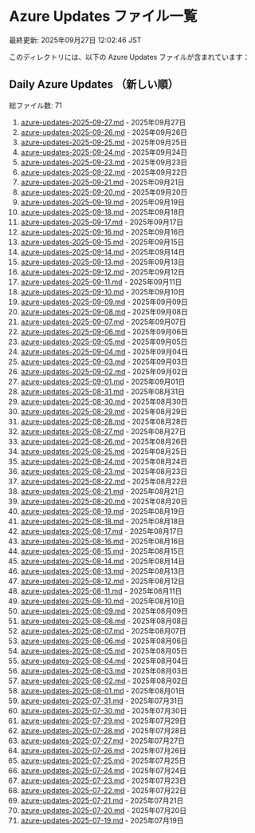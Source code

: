 # Azure Updates ファイル一覧

最終更新: 2025年09月27日 12:02:46 JST

このディレクトリには、以下の Azure Updates ファイルが含まれています：

## Daily Azure Updates （新しい順）

総ファイル数: 71

1. [azure-updates-2025-09-27.md](./azure-updates-2025-09-27.md) - 2025年09月27日
2. [azure-updates-2025-09-26.md](./azure-updates-2025-09-26.md) - 2025年09月26日
3. [azure-updates-2025-09-25.md](./azure-updates-2025-09-25.md) - 2025年09月25日
4. [azure-updates-2025-09-24.md](./azure-updates-2025-09-24.md) - 2025年09月24日
5. [azure-updates-2025-09-23.md](./azure-updates-2025-09-23.md) - 2025年09月23日
6. [azure-updates-2025-09-22.md](./azure-updates-2025-09-22.md) - 2025年09月22日
7. [azure-updates-2025-09-21.md](./azure-updates-2025-09-21.md) - 2025年09月21日
8. [azure-updates-2025-09-20.md](./azure-updates-2025-09-20.md) - 2025年09月20日
9. [azure-updates-2025-09-19.md](./azure-updates-2025-09-19.md) - 2025年09月19日
10. [azure-updates-2025-09-18.md](./azure-updates-2025-09-18.md) - 2025年09月18日
11. [azure-updates-2025-09-17.md](./azure-updates-2025-09-17.md) - 2025年09月17日
12. [azure-updates-2025-09-16.md](./azure-updates-2025-09-16.md) - 2025年09月16日
13. [azure-updates-2025-09-15.md](./azure-updates-2025-09-15.md) - 2025年09月15日
14. [azure-updates-2025-09-14.md](./azure-updates-2025-09-14.md) - 2025年09月14日
15. [azure-updates-2025-09-13.md](./azure-updates-2025-09-13.md) - 2025年09月13日
16. [azure-updates-2025-09-12.md](./azure-updates-2025-09-12.md) - 2025年09月12日
17. [azure-updates-2025-09-11.md](./azure-updates-2025-09-11.md) - 2025年09月11日
18. [azure-updates-2025-09-10.md](./azure-updates-2025-09-10.md) - 2025年09月10日
19. [azure-updates-2025-09-09.md](./azure-updates-2025-09-09.md) - 2025年09月09日
20. [azure-updates-2025-09-08.md](./azure-updates-2025-09-08.md) - 2025年09月08日
21. [azure-updates-2025-09-07.md](./azure-updates-2025-09-07.md) - 2025年09月07日
22. [azure-updates-2025-09-06.md](./azure-updates-2025-09-06.md) - 2025年09月06日
23. [azure-updates-2025-09-05.md](./azure-updates-2025-09-05.md) - 2025年09月05日
24. [azure-updates-2025-09-04.md](./azure-updates-2025-09-04.md) - 2025年09月04日
25. [azure-updates-2025-09-03.md](./azure-updates-2025-09-03.md) - 2025年09月03日
26. [azure-updates-2025-09-02.md](./azure-updates-2025-09-02.md) - 2025年09月02日
27. [azure-updates-2025-09-01.md](./azure-updates-2025-09-01.md) - 2025年09月01日
28. [azure-updates-2025-08-31.md](./azure-updates-2025-08-31.md) - 2025年08月31日
29. [azure-updates-2025-08-30.md](./azure-updates-2025-08-30.md) - 2025年08月30日
30. [azure-updates-2025-08-29.md](./azure-updates-2025-08-29.md) - 2025年08月29日
31. [azure-updates-2025-08-28.md](./azure-updates-2025-08-28.md) - 2025年08月28日
32. [azure-updates-2025-08-27.md](./azure-updates-2025-08-27.md) - 2025年08月27日
33. [azure-updates-2025-08-26.md](./azure-updates-2025-08-26.md) - 2025年08月26日
34. [azure-updates-2025-08-25.md](./azure-updates-2025-08-25.md) - 2025年08月25日
35. [azure-updates-2025-08-24.md](./azure-updates-2025-08-24.md) - 2025年08月24日
36. [azure-updates-2025-08-23.md](./azure-updates-2025-08-23.md) - 2025年08月23日
37. [azure-updates-2025-08-22.md](./azure-updates-2025-08-22.md) - 2025年08月22日
38. [azure-updates-2025-08-21.md](./azure-updates-2025-08-21.md) - 2025年08月21日
39. [azure-updates-2025-08-20.md](./azure-updates-2025-08-20.md) - 2025年08月20日
40. [azure-updates-2025-08-19.md](./azure-updates-2025-08-19.md) - 2025年08月19日
41. [azure-updates-2025-08-18.md](./azure-updates-2025-08-18.md) - 2025年08月18日
42. [azure-updates-2025-08-17.md](./azure-updates-2025-08-17.md) - 2025年08月17日
43. [azure-updates-2025-08-16.md](./azure-updates-2025-08-16.md) - 2025年08月16日
44. [azure-updates-2025-08-15.md](./azure-updates-2025-08-15.md) - 2025年08月15日
45. [azure-updates-2025-08-14.md](./azure-updates-2025-08-14.md) - 2025年08月14日
46. [azure-updates-2025-08-13.md](./azure-updates-2025-08-13.md) - 2025年08月13日
47. [azure-updates-2025-08-12.md](./azure-updates-2025-08-12.md) - 2025年08月12日
48. [azure-updates-2025-08-11.md](./azure-updates-2025-08-11.md) - 2025年08月11日
49. [azure-updates-2025-08-10.md](./azure-updates-2025-08-10.md) - 2025年08月10日
50. [azure-updates-2025-08-09.md](./azure-updates-2025-08-09.md) - 2025年08月09日
51. [azure-updates-2025-08-08.md](./azure-updates-2025-08-08.md) - 2025年08月08日
52. [azure-updates-2025-08-07.md](./azure-updates-2025-08-07.md) - 2025年08月07日
53. [azure-updates-2025-08-06.md](./azure-updates-2025-08-06.md) - 2025年08月06日
54. [azure-updates-2025-08-05.md](./azure-updates-2025-08-05.md) - 2025年08月05日
55. [azure-updates-2025-08-04.md](./azure-updates-2025-08-04.md) - 2025年08月04日
56. [azure-updates-2025-08-03.md](./azure-updates-2025-08-03.md) - 2025年08月03日
57. [azure-updates-2025-08-02.md](./azure-updates-2025-08-02.md) - 2025年08月02日
58. [azure-updates-2025-08-01.md](./azure-updates-2025-08-01.md) - 2025年08月01日
59. [azure-updates-2025-07-31.md](./azure-updates-2025-07-31.md) - 2025年07月31日
60. [azure-updates-2025-07-30.md](./azure-updates-2025-07-30.md) - 2025年07月30日
61. [azure-updates-2025-07-29.md](./azure-updates-2025-07-29.md) - 2025年07月29日
62. [azure-updates-2025-07-28.md](./azure-updates-2025-07-28.md) - 2025年07月28日
63. [azure-updates-2025-07-27.md](./azure-updates-2025-07-27.md) - 2025年07月27日
64. [azure-updates-2025-07-26.md](./azure-updates-2025-07-26.md) - 2025年07月26日
65. [azure-updates-2025-07-25.md](./azure-updates-2025-07-25.md) - 2025年07月25日
66. [azure-updates-2025-07-24.md](./azure-updates-2025-07-24.md) - 2025年07月24日
67. [azure-updates-2025-07-23.md](./azure-updates-2025-07-23.md) - 2025年07月23日
68. [azure-updates-2025-07-22.md](./azure-updates-2025-07-22.md) - 2025年07月22日
69. [azure-updates-2025-07-21.md](./azure-updates-2025-07-21.md) - 2025年07月21日
70. [azure-updates-2025-07-20.md](./azure-updates-2025-07-20.md) - 2025年07月20日
71. [azure-updates-2025-07-19.md](./azure-updates-2025-07-19.md) - 2025年07月19日
